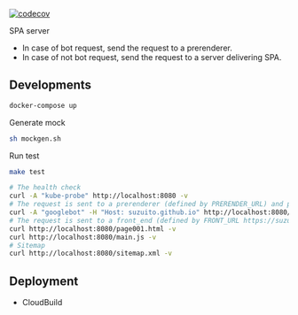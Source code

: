 [![codecov](https://codecov.io/gh/suzuito/server-go/branch/main/graph/badge.svg?token=9ABQLNMSDV)](https://codecov.io/gh/suzuito/server-go)

SPA server

- In case of bot request, send the request to a prerenderer.
- In case of not bot request, send the request to a server delivering SPA.

## Developments

```bash
docker-compose up
```

Generate mock

```bash
sh mockgen.sh
```

Run test

```bash
make test
```

```bash
# The health check
curl -A "kube-probe" http://localhost:8080 -v
# The request is sent to a prerenderer (defined by PRERENDER_URL) and prernderer responses http://example.com page
curl -A "googlebot" -H "Host: suzuito.github.io" http://localhost:8080/test-pages/page001.html -v
# The request is sent to a front_end (defined by FRONT_URL https://suzuito.github.io/test-pages)
curl http://localhost:8080/page001.html -v
curl http://localhost:8080/main.js -v
# Sitemap
curl http://localhost:8080/sitemap.xml -v
```

## Deployment

- CloudBuild
